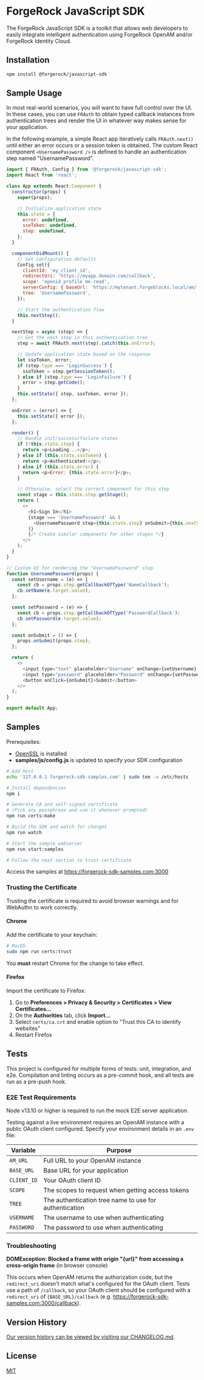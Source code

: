 # ForgeRock JavaScript SDK

The ForgeRock JavaScript SDK is a toolkit that allows web developers to easily integrate intelligent authentication using ForgeRock OpenAM and/or ForgeRock Identity Cloud.

## Installation

```bash
npm install @forgerock/javascript-sdk
```

## Sample Usage

In most real-world scenarios, you will want to have full control over the UI. In these cases, you can use `FRAuth` to obtain typed callback instances from authentication trees and render the UI in whatever way makes sense for your application.

In the following example, a simple React app iteratively calls `FRAuth.next()` until either an error occurs or a session token is obtained. The custom React component `<UsernamePassword />` is defined to handle an authentication step named "UsernamePassword".

```js
import { FRAuth, Config } from '@forgerock/javascript-sdk';
import React from 'react';

class App extends React.Component {
  constructor(props) {
    super(props);

    // Initialize application state
    this.state = {
      error: undefined,
      ssoToken: undefined,
      step: undefined,
    };
  }

  componentDidMount() {
    // Set configuration defaults
    Config.set({
      clientId: 'my_client_id',
      redirectUri: 'https://myapp.domain.com/callback',
      scope: 'openid profile me.read',
      serverConfig: { baseUrl: 'https://mytenant.forgeblocks.local/am/' },
      tree: 'UsernamePassword',
    });

    // Start the authentication flow
    this.nextStep();
  }

  nextStep = async (step) => {
    // Get the next step in this authentication tree
    step = await FRAuth.next(step).catch(this.onError);

    // Update application state based on the response
    let ssoToken, error;
    if (step.type === 'LoginSuccess') {
      ssoToken = step.getSessionToken();
    } else if (step.type === 'LoginFailure') {
      error = step.getCode();
    }
    this.setState({ step, ssoToken, error });
  };

  onError = (error) => {
    this.setState({ error });
  };

  render() {
    // Handle init/success/failure states
    if (!this.state.step) {
      return <p>Loading...</p>;
    } else if (this.state.ssoToken) {
      return <p>Authenticated!</p>;
    } else if (this.state.error) {
      return <p>Error: {this.state.error}</p>;
    }

    // Otherwise, select the correct component for this step
    const stage = this.state.step.getStage();
    return (
      <>
        <h1>Sign In</h1>
        {stage === 'UsernamePassword' && (
          <UsernamePassword step={this.state.step} onSubmit={this.nextStep} />
        )}
        {/* Create similar components for other stages */}
      </>
    );
  }
}

// Custom UI for rendering the "UsernamePassword" step
function UsernamePassword(props) {
  const setUsername = (e) => {
    const cb = props.step.getCallbackOfType('NameCallback');
    cb.setName(e.target.value);
  };

  const setPassword = (e) => {
    const cb = props.step.getCallbackOfType('PasswordCallback');
    cb.setPassword(e.target.value);
  };

  const onSubmit = () => {
    props.onSubmit(props.step);
  };

  return (
    <>
      <input type="text" placeholder="Username" onChange={setUsername} />
      <input type="password" placeholder="Password" onChange={setPassword} />
      <button onClick={onSubmit}>Submit</button>
    </>
  );
}

export default App;
```

## Samples

Prerequisites:

- [OpenSSL](https://www.openssl.org/) is installed
- **samples/js/config.js** is updated to specify your SDK configuration

```bash
# Add host
echo '127.0.0.1 forgerock-sdk-samples.com' | sudo tee -a /etc/hosts

# Install dependencies
npm i

# Generate CA and self-signed certificate
# (Pick any passphrase and use it whenever prompted)
npm run certs:make

# Build the SDK and watch for changes
npm run watch

# Start the sample webserver
npm run start:samples

# Follow the next section to trust certificate
```

Access the samples at https://forgerock-sdk-samples.com:3000

### Trusting the Certificate

Trusting the certificate is required to avoid browser warnings and for WebAuthn to work correctly.

#### Chrome

Add the certificate to your keychain:

```bash
# MacOS
sudo npm run certs:trust
```

You **must** restart Chrome for the change to take effect.

#### Firefox

Import the certificate to Firefox:

1. Go to **Preferences > Privacy & Security > Certificates > View Certificates...**
1. On the **Authorities** tab, click **Import...**
1. Select `certs/ca.crt` and enable option to "Trust this CA to identify websites"
1. Restart Firefox

## Tests

This project is configured for multiple forms of tests: unit, integration, and e2e. Compilation and linting occurs as a pre-commit hook, and all tests are run as a pre-push hook.

### E2E Test Requirements

Node v13.10 or higher is required to run the mock E2E server application.

Testing against a live environment requires an OpenAM instance with a public OAuth client configured. Specify your environment details in an `.env` file:

| Variable    | Purpose                                                |
| ----------- | ------------------------------------------------------ |
| `AM_URL`    | Full URL to your OpenAM instance                       |
| `BASE_URL`  | Base URL for your application                          |
| `CLIENT_ID` | Your OAuth client ID                                   |
| `SCOPE`     | The scopes to request when getting access tokens       |
| `TREE`      | The authentication tree name to use for authentication |
| `USERNAME`  | The username to use when authenticating                |
| `PASSWORD`  | The password to use when authenticating                |

### Troubleshooting

**DOMException: Blocked a frame with origin "{url}" from accessing a cross-origin frame** (in browser console)

This occurs when OpenAM returns the authorization code, but the `redirect_uri` doesn't match what's configured for the OAuth client. Tests use a path of `/callback`, so your OAuth client should be configured with a `redirect_uri` of `{BASE_URL}/callback` (e.g. https://forgerock-sdk-samples.com:3000/callback).

## Version History

[Our version history can be viewed by visiting our CHANGELOG.md](https://github.com/ForgeRock/forgerock-javascript-sdk/blob/master/CHANGELOG.md).

## License

[MIT](http://opensource.org/licenses/MIT)
